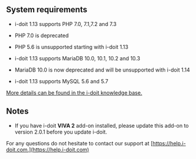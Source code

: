 System requirements
-------------------

*   i-doit 1.13 supports PHP 7.0, 7.1,7.2 and 7.3
    
*   PHP 7.0 is deprecated
    

*   PHP 5.6 is unsupported starting with i-doit 1.13
    

*   i-doit 1.13 supports MariaDB 10.0, 10.1, 10.2 and 10.3
    

*   MariaDB 10.0 is now deprecated and will be unsupported with i-doit 1.14
    

*   i-doit 1.13 supports MySQL 5.6 and 5.7
    

[More details can be found in the i-doit knowledge base.](../../installation/system-requirements.md)

Notes
-----

*   If you have i-doit **VIVA 2** add-on installed, please update this add-on to version 2.0.1 before you update i-doit.

For any questions do not hesitate to contact our support at [https://help.i-doit.com.](https://help.i-doit.com)